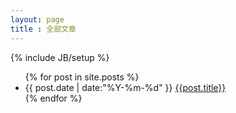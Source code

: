 ```yaml
---
layout: page
title : 全部文章
---
```

{% include JB/setup %}

<ul>
{% for post in site.posts %}
<li> {{ post.date | date:"%Y-%m-%d" }}
<a href="{{ site.url }}{{ post.url }}">{{post.title}}</a>
</li>
{% endfor %}
</ul>
